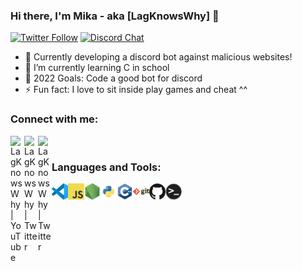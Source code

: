 ### Hi there, I'm Mika - aka [LagKnowsWhy] 👋 

[![Twitter Follow](https://img.shields.io/twitter/follow/LagKnowsWhy?color=1DA1F2&logo=twitter&style=for-the-badge)](https://twitter.com/intent/follow?original_referer=https%3A%2F%2Fgithub.com%2FLagKnowsWhy&screen_name=LagKnowsWhy)
[![Discord Chat](https://img.shields.io/discord/919544908245794828?color=1DA1F2&logo=discord&style=for-the-badge)]([discord])


- 🔭 Currently developing a discord bot against malicious websites!
- 🌱 I’m currently learning C in school
- 🥅 2022 Goals: Code a good bot for discord
- ⚡ Fun fact: I love to sit inside play games and cheat ^^

### Connect with me:

[<img align="left" alt="LagKnowsWhy | YouTube" width="22px" src="https://cdn.jsdelivr.net/npm/simple-icons@v3/icons/youtube.svg" />][youtube]
[<img align="left" alt="LagKnowsWhy | Twitter" width="22px" src="https://cdn.jsdelivr.net/npm/simple-icons@v3/icons/twitter.svg" />][twitter]
[<img align="left" alt="LagKnowsWhy | Twitter" width="22px" src="https://cdn.jsdelivr.net/npm/simple-icons@3.13.0/icons/discord.svg" />][discord]
<br />

### Languages and Tools:

<img align="left" alt="Visual Studio Code" width="26px" src="https://raw.githubusercontent.com/github/explore/80688e429a7d4ef2fca1e82350fe8e3517d3494d/topics/visual-studio-code/visual-studio-code.png" />
<img align="left" alt="JavaScript" width="26px" src="https://raw.githubusercontent.com/github/explore/80688e429a7d4ef2fca1e82350fe8e3517d3494d/topics/javascript/javascript.png" />
<img align="left" alt="Node.js" width="26px" src="https://raw.githubusercontent.com/github/explore/80688e429a7d4ef2fca1e82350fe8e3517d3494d/topics/nodejs/nodejs.png" />
<img align="left" alt="Python" width="26px" src="https://raw.githubusercontent.com/github/explore/80688e429a7d4ef2fca1e82350fe8e3517d3494d/topics/python/python.png" />
<img align="left" alt="Python" width="26px" src="https://raw.githubusercontent.com/github/explore/80688e429a7d4ef2fca1e82350fe8e3517d3494d/topics/cpp/cpp.png" />
<img align="left" alt="Git" width="26px" src="https://raw.githubusercontent.com/github/explore/80688e429a7d4ef2fca1e82350fe8e3517d3494d/topics/git/git.png" />
<img align="left" alt="GitHub" width="26px" src="https://raw.githubusercontent.com/github/explore/78df643247d429f6cc873026c0622819ad797942/topics/github/github.png" />
<img align="left" alt="Terminal" width="26px" src="https://raw.githubusercontent.com/github/explore/80688e429a7d4ef2fca1e82350fe8e3517d3494d/topics/terminal/terminal.png" />

<br />
<br />




[twitter]: https://twitter.com/LagKnowsWhy
[youtube]: https://www.youtube.com/channel/UCpQiNHQ36WL4o-_4odIe78g
[discord]: https://discord.com/invite/mgcXgCGxYU
